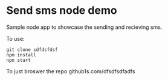 # Send sms node demo

Sample node app to showcase the sending and recieving sms.

To use:

```shell
git clone sdfdsfdsf
npm install
npn start
```

To just broswer the repo github1s.com/dfsdfsdfadfs
